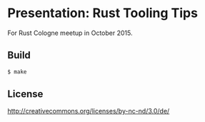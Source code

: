 # Presentation: Rust Tooling Tips

For Rust Cologne meetup in October 2015.

## Build

```bash
$ make
```

## License

http://creativecommons.org/licenses/by-nc-nd/3.0/de/